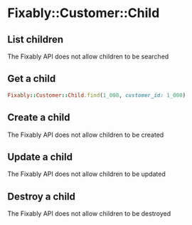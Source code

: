 # Fixably::Customer::Child

## List children

The Fixably API does not allow children to be searched

## Get a child

```ruby
Fixably::Customer::Child.find(1_000, customer_id: 1_000)
```

## Create a child

The Fixably API does not allow children to be created

## Update a child

The Fixably API does not allow children to be updated

## Destroy a child

The Fixably API does not allow children to be destroyed
